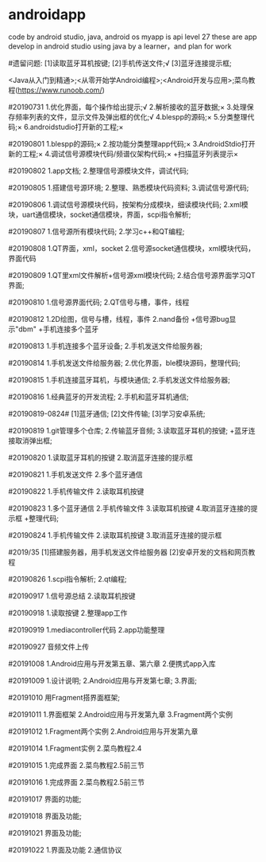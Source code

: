 # androidapp
code by android studio, java, android os
myapp is api level 27
these are app develop in android studio using java by a learner，and plan for work

#遗留问题:
[1]读取蓝牙耳机按键;
[2]手机传送文件;√
[3]蓝牙连接提示框;

<Java从入门到精通>;<从零开始学Android编程>;<Android开发与应用>;菜鸟教程(https://www.runoob.com/)

#20190731
1.优化界面，每个操作给出提示;√
2.解析接收的蓝牙数据;×
3.处理保存频率列表的文件，显示文件及弹出框的优化;√
4.blespp的源码;×
5.分类整理代码;×
6.androidstudio打开新的工程;×

#20190801
1.blespp的源码;×
2.按功能分类整理app代码;×
3.AndroidStdio打开新的工程;×
4.调试信号源模块代码/频谱仪架构代码;×
+扫描蓝牙列表提示×

#20190802
1.app文档;
2.整理信号源模块文件，调试代码;

#20190805
1.搭建信号源环境;
2.整理、熟悉模块代码资料;
3.调试信号源代码;

#20190806
1.调试信号源模块代码，按架构分成模块，细读模块代码;
2.xml模块，uart通信模块，socket通信模块，界面，scpi指令解析;

#20190807
1.信号源所有模块代码;
2.学习c++和QT编程;

#20190808
1.QT界面，xml，socket
2.信号源socket通信模块，xml模块代码，界面代码

#20190809
1.QT里xml文件解析+信号源xml模块代码;
2.结合信号源界面学习QT界面;

#20190810
1.信号源界面代码;
2.QT信号与槽，事件，线程

#20190812
1.2D绘图，信号与槽，线程，事件
2.nand备份
+信号源bug显示"dbm"
+手机连接多个蓝牙

#20190813
1.手机连接多个蓝牙设备;
2.手机发送文件给服务器;

#20190814
1.手机发送文件给服务器;
2.优化界面，ble模块源码，整理代码;

#20190815
1.手机连接蓝牙耳机，与模块通信;
2.手机发送文件给服务器;

#20190816
1.经典蓝牙的开发流程;
2.手机和蓝牙耳机通信;

#20190819-0824#
[1]蓝牙通信;
[2]文件传输;
[3]学习安卓系统;

#20190819
1.git管理多个仓库;
2.传输蓝牙音频;
3.读取蓝牙耳机的按键;
+蓝牙连接取消弹出框;

#20190820
1.读取蓝牙耳机的按键
2.取消蓝牙连接的提示框

#20190821
1.手机发送文件
2.多个蓝牙通信

#20190822
1.手机传输文件
2.读取耳机按键

#20190823
1.多个蓝牙通信
2.手机传输文件
3.读取耳机按键
4.取消蓝牙连接的提示框
+整理代码;

#20190824
1.手机传输文件
2.读取耳机按键
3.取消蓝牙连接的提示框

#2019/35
[1]搭建服务器，用手机发送文件给服务器
[2]安卓开发的文档和网页教程

#20190826
1.scpi指令解析;
2.qt编程;

#20190917
1.信号源总结
2.读取耳机按键

#20190918
1.读取按键
2.整理app工作

#20190919
1.mediacontroller代码
2.app功能整理

#20190927
音频文件上传

#20191008
1.Android应用与开发第五章、第六章
2.便携式app入库

#20191009
1.设计说明;
2.Android应用与开发第七章;
3.界面;

#20191010
用Fragment搭界面框架;

#20191011
1.界面框架
2.Android应用与开发第九章
3.Fragment两个实例

#20191012
1.Fragment两个实例
2.Android应用与开发第九章

#20191014
1.Fragment实例
2.菜鸟教程2.4

#20191015
1.完成界面
2.菜鸟教程2.5前三节

#20191016
1.完成界面
2.菜鸟教程2.5前三节

#20191017
界面的功能;

#20191018
界面及功能;

#20191021
界面及功能;

#20191022
1.界面及功能
2.通信协议